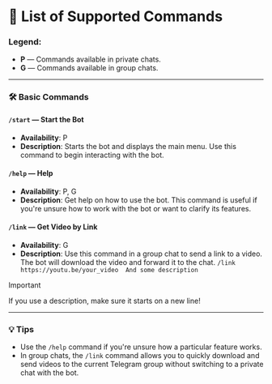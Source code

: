 # 📜 List of Supported Commands

### Legend:
- **P** — Commands available in private chats.
- **G** — Commands available in group chats.

---

### 🛠 Basic Commands

#### `/start` — Start the Bot
- **Availability**: P
- **Description**: Starts the bot and displays the main menu. Use this command to begin interacting with the bot.

#### `/help` — Help
- **Availability**: P, G
- **Description**: Get help on how to use the bot. This command is useful if you're unsure how to work with the bot or want to clarify its features.

#### `/link` — Get Video by Link
- **Availability**: G
- **Description**: Use this command in a group chat to send a link to a video. The bot will download the video and forward it to the chat.
      ```
      /link https://youtu.be/your_video 
      And some description
      ```
> [!IMPORTANT]  
> If you use a description, make sure it starts on a new line!

---

### 💡 Tips
- Use the `/help` command if you're unsure how a particular feature works.
- In group chats, the `/link` command allows you to quickly download and send videos to the current Telegram group without switching to a private chat with the bot.